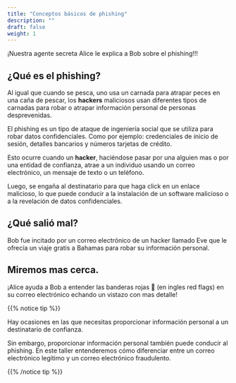 ```yaml
---
title: "Conceptos básicos de phishing"
description: ""
draft: false
weight: 1
---
```


¡Nuestra agente secreta Alice le explica a Bob sobre el phishing!!!

## ¿Qué es el phishing?

Al igual que cuando se pesca, uno usa un carnada para atrapar peces en una caña de pescar, los **hackers** maliciosos usan diferentes tipos de carnadas para robar o atrapar información personal de personas desprevenidas.

El phishing es un tipo de ataque de ingeniería social que se utiliza para robar datos confidenciales. Como por ejemplo: credenciales de inicio de sesión, detalles bancarios y números tarjetas de crédito.

Esto ocurre cuando un **hacker**, haciéndose pasar por una alguien mas o por una entidad de confianza, atrae a un individuo usando un correo electrónico, un mensaje de texto o un teléfono.

Luego, se engaña al destinatario para que haga click en un enlace malicioso, lo que puede conducir a la instalación de un software malicioso o a la revelación de datos confidenciales.

## ¿Qué salió mal?

Bob fue incitado por un correo electrónico de un hacker llamado Eve que le ofrecía un viaje gratis a Bahamas para robar su información personal.

## Miremos mas cerca.

¡Alice ayuda a Bob a entender las banderas rojas 🚩 (en ingles red flags) en su correo electrónico echando un vistazo con mas detalle!

{{% notice tip %}}

Hay ocasiones en las que necesitas proporcionar información personal a un destinatario de confianza.

Sin embargo, proporcionar información personal también puede conducir al phishing. En este taller entenderemos cómo diferenciar entre un correo electrónico legítimo y un correo electrónico fraudulento.

{{% /notice tip %}}